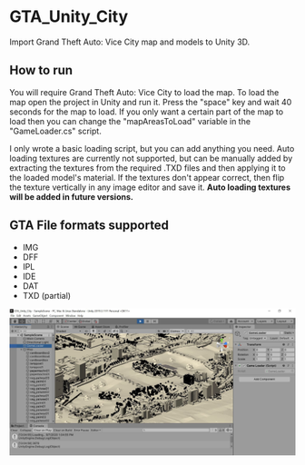# GTA_Unity_City
Import Grand Theft Auto: Vice City map and models to Unity 3D.

## How to run
You will require Grand Theft Auto: Vice City to load the map. To load the map open the project in Unity and run it. Press the "space" key and wait 40 seconds for the map to load. If you only want a certain part of the map to load then you can change the "mapAreasToLoad" variable in the "GameLoader.cs" script.

I only wrote a basic loading script, but you can add anything you need. Auto loading textures are currently not supported, but can be manually added by extracting the textures from the required .TXD files and then applying it to the loaded model's material. If the textures don't appear correct, then flip the texture vertically in any image editor and save it. **Auto loading textures will be added in future versions.**

## GTA File formats supported
- IMG
- DFF
- IPL
- IDE
- DAT
- TXD (partial)

![Alt text](img/Screenshot.jpg?raw=true "VC_map")
